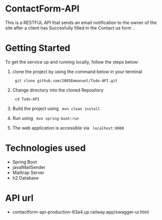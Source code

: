 # ContactForm-API
This is a RESTFUL API  that sends an email notification to the owner of the site after a client has Succesfully filled in the Contact us form ..


# Getting Started
  To get the service up and running locally, follow the steps below:

   1. clone the project by using the command
      below in your terminal
    
       ```  git clone github.com/2005Emmanuel/Todo-API.git  ```
    
   2. Change directory into the cloned Repository
   
       ```  cd Todo-API  ```
    
   3. Build the project using  ```  mvn clean install  ```

   4. Run using ```  mvn spring-boot:run  ```

   5. The web application is accessible via ```  localhost:8080  ``` 


#  Technologies used

 -   Spring Boot
 -   javalMailSender
 -   Mailtrap Server
 -   h2 Database


#  API url
-  contactform-api-production-63a4.up.railway.app/swagger-ui.html
